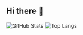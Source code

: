 ## Hi there 👋

<!--
**jespernapp/jespernapp** is a ✨ _special_ ✨ repository because its `README.md` (this file) appears on your GitHub profile.

Here are some ideas to get you started:

- 🔭 I’m currently working on ...
- 🌱 I’m currently learning ...
- 👯 I’m looking to collaborate on ...
- 🤔 I’m looking for help with ...
- 💬 Ask me about ...
- 📫 How to reach me: ...
- 😄 Pronouns: ...
- ⚡ Fun fact: ...
-->
![GitHub Stats](https://github-readme-stats.vercel.app/api?username=jespernapp&show_icons=true&theme=radical)
![Top Langs](https://github-readme-stats.vercel.app/api/top-langs/?username=jespernapp&layout=compact&theme=radical)
